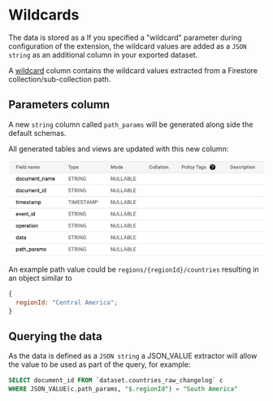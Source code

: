 # Wildcards

The data is stored as a If you specified a "wildcard" parameter during configuration of the extension, the wildcard values are added as a `JSON string` as an additional column in your exported dataset.

A [wildcard](https://firebase.google.com/docs/functions/firestore-events#wildcards-parameters) column contains the wildcard values extracted from a Firestore collection/sub-collection path.

## Parameters column

A new `string` column called `path_params` will be generated along side the default schemas.

All generated tables and views are updated with this new column:

![example](/docs/firestore-bigquery-export/media/wildcards.png)

An example path value could be `regions/{regionId}/countries` resulting in an object similar to

```jsx
{
  regionId: "Central America";
}
```

## Querying the data

As the data is defined as a `JSON string` a JSON_VALUE extractor will allow the value to be used as part of the query, for example:

```sql
SELECT document_id FROM `dataset.countries_raw_changelog` c
WHERE JSON_VALUE(c.path_params, "$.regionId") = "South America"
```
